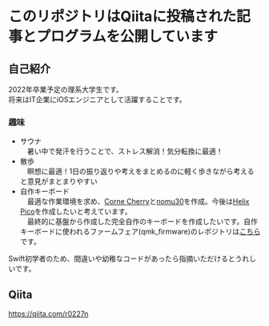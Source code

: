 # このリポジトリはQiitaに投稿された記事とプログラムを公開しています
## 自己紹介
2022年卒業予定の理系大学生です。  
将来はIT企業にiOSエンジニアとして活躍することです。  
### 趣味
- サウナ  
　暑い中で発汗を行うことで、ストレス解消！気分転換に最適！
- 散歩  
　瞑想に最適！1日の振り返りや考えをまとめるのに軽く歩きながら考えると意見がまとまりやすい
- 自作キーボード   
　最適な作業環境を求め、[Corne Cherry](https://github.com/foostan/crkbd)と[nomu30](https://keys.recompile.net/projects/nomu30/)を作成。今後は[Helix Pico](https://yushakobo.jp/helixpico/)を作成したいと考えています。  
　最終的に基盤から作成した完全自作のキーボードを作成したいです。自作キーボードに使われるファームフェア(qmk_firmware)のレポジトリは[こちら](https://github.com/r0227n/qmk_firmware.git)です。

Swift初学者のため、間違いや幼稚なコードがあったら指摘いただけるとうれしいです。  

## Qiita
https://qiita.com/r0227n
